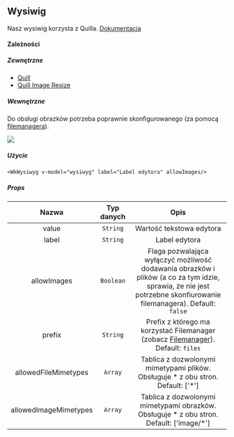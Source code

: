 ## Wysiwig

Nasz wysiwig korzysta z Quilla. [Dokumentacja](https://quilljs.com/)

#### Zależności

##### Zewnętrzne
- [Quill](https://www.npmjs.com/package/quill)
- [Quill Image Resize](https://www.npmjs.com/package/quill-image-resize)

##### Wewnętrzne
Do obsługi obrazków potrzeba poprawnie skonfigurowanego (za pomocą [filemanagera](/)).

<img src="./images/wysiwyg.png"  style="display: block">

##### Użycie
```
<WkWysiwyg v-model="wysiwyg" label="Label edytora" allowImages/>
```

##### Props
| Nazwa | Typ danych | Opis | 
|:-:|:-:|:-:|
| value | `String` | Wartość tekstowa edytora |
| label | `String` | Label edytora |
| allowImages | `Boolean` | Flaga pozwalająca wyłączyć możliwość dodawania obrazków i plików (a co za tym idzie, sprawia, że nie jest potrzebne skonfiurowanie filemanagera). Default: `false`  |
| prefix | `String` | Prefix z którego ma korzystać Filemanager (zobacz [Filemanager](/)). Default: `files` |
| allowedFileMimetypes | `Array` | Tablica z dozwolonymi mimetypami plików. Obsługuje * z obu stron. Default: ['*'] |
| allowedImageMimetypes | `Array` | Tablica z dozwolonymi mimetypami obrazków. Obsługuje * z obu stron. Default: ['image/*'] |